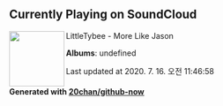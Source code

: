 ## Currently Playing on SoundCloud

[<img align="left" width="100" src="https://i1.sndcdn.com/artworks-000159566824-3a541g-t120x120.jpg">](https://soundcloud.com/littletybee/03-more-like-jason)

LittleTybee - More Like Jason

**Albums**: undefined

Last updated at 2020. 7. 16. 오전 11:46:58

#### Generated with [20chan/github-now](https://github.com/20chan/github-now)


<!--
**20chan/20chan** is a ✨ _special_ ✨ repository because its `README.md` (this file) appears on your GitHub profile.

Here are some ideas to get you started:

- 🔭 I’m currently working on ...
- 🌱 I’m currently learning ...
- 👯 I’m looking to collaborate on ...
- 🤔 I’m looking for help with ...
- 💬 Ask me about ...
- 📫 How to reach me: ...
- 😄 Pronouns: ...
- ⚡ Fun fact: ...
-->
